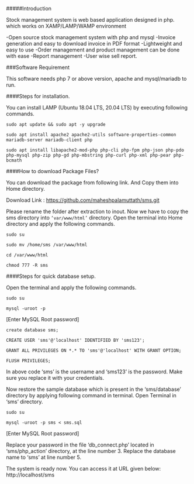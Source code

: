 #####Introduction

Stock management system is web based application designed in php. which works on XAMP/LAMP/WAMP environment

-Open source stock management system with php and mysql
-Invoice generation and easy to download invoice in PDF format
-Lightweight and easy to use
-Order management and product management can be done with ease
-Report management
-User wise sell report.

###Software Requirement

This software needs php 7 or above version, apache and mysql/mariadb to run.

####Steps for installation.

You can install LAMP (Ubuntu 18.04 LTS, 20.04 LTS) by executing following commands.

```sudo apt update && sudo apt -y upgrade```

```sudo apt install apache2 apache2-utils software-properties-common mariadb-server mariadb-client php```

```sudo apt install libapache2-mod-php php-cli php-fpm php-json php-pdo php-mysql php-zip php-gd php-mbstring php-curl php-xml php-pear php-bcmath```

####How to download Package Files?

You can download the package from following link. And Copy them into Home directory.

Download Link : https://github.com/maheshpalamuttath/sms.git

Please rename the folder after extraction to inout. Now we have to copy the sms directory into ```‘var/www/html’``` directory. Open the terminal into Home directory and apply the following commands.

```sudo su```

```sudo mv /home/sms /var/www/html```

```cd /var/www/html```

```chmod 777 -R sms```

####Steps for quick database setup.

Open the terminal and apply the following commands.

```sudo su```

```mysql -uroot -p```

[Enter MySQL Root password]

```create database sms;```

```CREATE USER 'sms'@'localhost' IDENTIFIED BY 'sms123';```

```GRANT ALL PRIVILEGES ON *.* TO 'sms'@'localhost' WITH GRANT OPTION;```

```FLUSH PRIVILEGES;```

In above code ‘sms’ is the username and ‘sms123’ is the password. Make sure you replace it with your credentials. 

Now restore the sample database which is present in the ‘sms/database’ directory by applying following command in terminal. Open Terminal in ‘sms’ directory.

```sudo su ```

```mysql -uroot -p sms < sms.sql ```

[Enter MySQL Root password]

Replace your password in the file ‘db_connect.php’ located in ‘sms/php_action’ directory, at the line number 3.
Replace the database name to ‘sms’ at line number 5.

The system is ready now.
You can access it at URL given below:
http://localhost/sms

